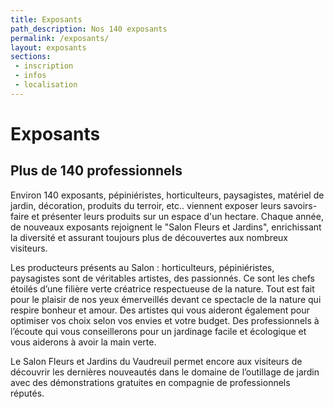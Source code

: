 ```yaml
---
title: Exposants
path_description: Nos 140 exposants
permalink: /exposants/
layout: exposants
sections:
 - inscription
 - infos
 - localisation
---
```


# Exposants
## Plus de 140 professionnels

Environ 140 exposants, pépiniéristes, horticulteurs, paysagistes, matériel de jardin, décoration, produits
du terroir, etc.. viennent exposer leurs savoirs-faire et présenter leurs produits sur un espace d'un hectare.
Chaque année, de nouveaux exposants rejoignent le "Salon Fleurs et Jardins", enrichissant la diversité
et assurant toujours plus de découvertes aux nombreux visiteurs.

Les producteurs présents au Salon : horticulteurs, pépiniéristes, paysagistes sont de véritables artistes, des passionnés. Ce sont les chefs étoilés d’une filière verte créatrice respectueuse de la nature. Tout est fait pour le plaisir de nos yeux émerveillés devant ce spectacle de la nature qui respire bonheur et amour. Des artistes qui vous aideront également pour optimiser vos choix selon vos envies et votre budget. Des professionnels à l’écoute qui vous conseillerons pour un jardinage facile et écologique et vous aiderons à avoir la main verte.

Le Salon Fleurs et Jardins du Vaudreuil permet encore aux visiteurs de découvrir  les dernières nouveautés dans le domaine de l’outillage de jardin avec des démonstrations gratuites en compagnie de professionnels réputés.
